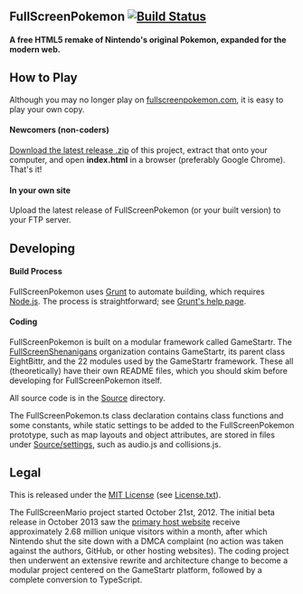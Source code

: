 ## FullScreenPokemon [![Build Status](https://travis-ci.org/FullScreenShenanigans/FullScreenPokemon.svg?branch=typescript)](https://travis-ci.org/FullScreenShenanigans/FullScreenPokemon)

#### A free HTML5 remake of Nintendo's original Pokemon, expanded for the modern web. 


## How to Play

Although you may no longer play on [fullscreenpokemon.com](http://www.fullscreenpokemon.com), it is easy to play your own copy.

#### Newcomers (non-coders)

[Download the latest release .zip](https://github.com/FullScreenShenanigans/FullScreenPokemon/releases) of this project, extract that onto your computer, and open **index.html** in a browser (preferably Google Chrome). That's it!

#### In your own site

Upload the latest release of FullScreenPokemon (or your built version) to your FTP server. 


## Developing

#### Build Process

FullScreenPokemon uses [Grunt](http://gruntjs.com/) to automate building, which requires [Node.js](http://node.js.org). The process is straightforward; see [Grunt's help page](http://gruntjs.com/getting-started).

#### Coding

FullScreenPokemon is built on a modular framework called GameStartr. The [FullScreenShenanigans](https://github.com/FullScreenShenanigans/) organization contains GameStartr, its parent class EightBittr, and the 22 modules used by the GameStartr framework. These all (theoretically) have their own README files, which you should skim before developing for FullScreenPokemon itself.

All source code is in the [Source](Source/) directory.

The FullScreenPokemon.ts class declaration contains class functions and some constants, while static settings to be added to the FullScreenPokemon prototype, such as map layouts and object attributes, are stored in files under [Source/settings](Source/settings), such as audio.js and collisions.js.


## Legal

This is released under the [MIT License](http://mit-license.org/) (see [License.txt](LICENSE.txt)). 

The FullScreenMario project started October 21st, 2012. The initial beta release in October 2013 saw the [primary host website](http://www.fullscreenmario.com) receive approximately 2.68 million unique visitors within a month, after which Nintendo shut the site down with a DMCA complaint (no action was taken against the authors, GitHub, or other hosting websites). The coding project then underwent an extensive rewrite and architecture change to become a modular project centered on the GameStartr platform, followed by a complete conversion to TypeScript.
